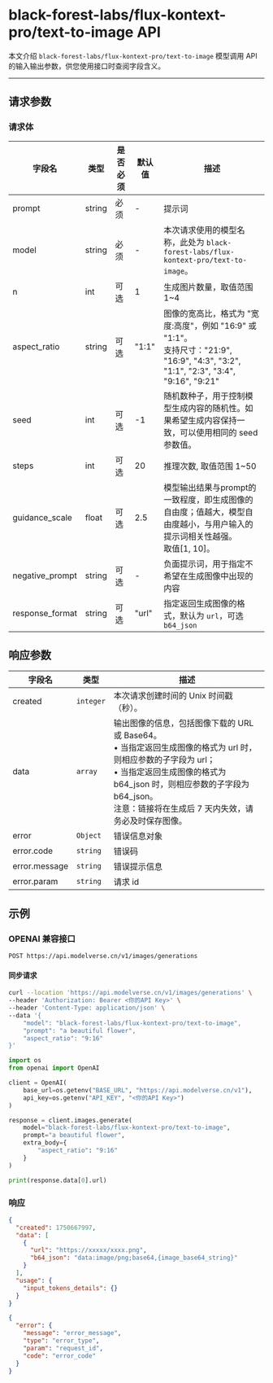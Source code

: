 # black-forest-labs/flux-kontext-pro/text-to-image API

本文介绍 `black-forest-labs/flux-kontext-pro/text-to-image` 模型调用 API 的输入输出参数，供您使用接口时查阅字段含义。

---

## 请求参数

### 请求体

| 字段名          | 类型   | 是否必须 | 默认值 | 描述                                                                                                                                                                        |
| --------------- | ------ | -------- | ------ | --------------------------------------------------------------------------------------------------------------------------------------------------------------------------- |
| prompt          | string | 必须     | -      | 提示词                                                                                                                                                                      |
| model           | string | 必须     | -      | 本次请求使用的模型名称，此处为 `black-forest-labs/flux-kontext-pro/text-to-image`。                                                                                           |
| n               | int    | 可选     | 1      | 生成图片数量，取值范围 1~4                                                                                                                                                  |
| aspect_ratio    | string | 可选     | "1:1"  | 图像的宽高比，格式为 "宽度:高度"，例如 "16:9" 或 "1:1"。<br>支持尺寸："21:9", "16:9", "4:3", "3:2", "1:1", "2:3", "3:4", "9:16", "9:21"                                           |
| seed            | int    | 可选     | -1     | 随机数种子，用于控制模型生成内容的随机性。如果希望生成内容保持一致，可以使用相同的 seed 参数值。                                                                                  |
| steps           | int    | 可选     | 20     | 推理次数, 取值范围 1~50                                                                                                                                                     |
| guidance_scale  | float  | 可选     | 2.5    | 模型输出结果与prompt的一致程度，即生成图像的自由度；值越大，模型自由度越小，与用户输入的提示词相关性越强。<br>取值[1, 10]。                                                     |
| negative_prompt | string | 可选     | -      | 负面提示词，用于指定不希望在生成图像中出现的内容                                                                                                                            |
| response_format | string | 可选     | "url"  | 指定返回生成图像的格式，默认为 `url`，可选 `b64_json`                                                                                                                         |

## 响应参数

| 字段名        | 类型      | 描述                                                                                                                                                                                                                                                    |
| ------------- | --------- | ------------------------------------------------------------------------------------------------------------------------------------------------------------------------------------------------------------------------------------------------------- |
| created       | `integer` | 本次请求创建时间的 Unix 时间戳（秒）。                                                                                                                                                                                                                  |
| data          | `array`   | 输出图像的信息，包括图像下载的 URL 或 Base64。<br>• 当指定返回生成图像的格式为 url 时，则相应参数的子字段为 url；<br>• 当指定返回生成图像的格式为 b64_json 时，则相应参数的子字段为 b64_json。<br>注意：链接将在生成后 7 天内失效，请务必及时保存图像。 |
| error         | `Object`  | 错误信息对象                                                                                                                                                                                                                                            |
| error.code    | `string`  | 错误码                                                                                                                                                                                                                                                  |
| error.message | `string`  | 错误提示信息                                                                                                                                                                                                                                            |
| error.param   | `string`  | 请求 id                                                                                                                                                                                                                                                 |

## 示例

### OPENAI 兼容接口

`POST https://api.modelverse.cn/v1/images/generations`

#### 同步请求

```bash
curl --location 'https://api.modelverse.cn/v1/images/generations' \
--header 'Authorization: Bearer <你的API Key>' \
--header 'Content-Type: application/json' \
--data '{
    "model": "black-forest-labs/flux-kontext-pro/text-to-image",
    "prompt": "a beautiful flower",
    "aspect_ratio": "9:16"
}'
```

```python
import os
from openai import OpenAI

client = OpenAI(
    base_url=os.getenv("BASE_URL", "https://api.modelverse.cn/v1"),
    api_key=os.getenv("API_KEY", "<你的API Key>")
)

response = client.images.generate(
    model="black-forest-labs/flux-kontext-pro/text-to-image",
    prompt="a beautiful flower",
    extra_body={
        "aspect_ratio": "9:16"
    }
)

print(response.data[0].url)
```

### 响应

```json
{
  "created": 1750667997,
  "data": [
    {
      "url": "https://xxxxx/xxxx.png",
      "b64_json": "data:image/png;base64,{image_base64_string}"
    }
  ],
  "usage": {
    "input_tokens_details": {}
  }
}
```

```json
{
  "error": {
    "message": "error_message",
    "type": "error_type",
    "param": "request_id",
    "code": "error_code"
  }
}
```
<!-- 
TODO:异步请求
### 异步请求
  
``` -->